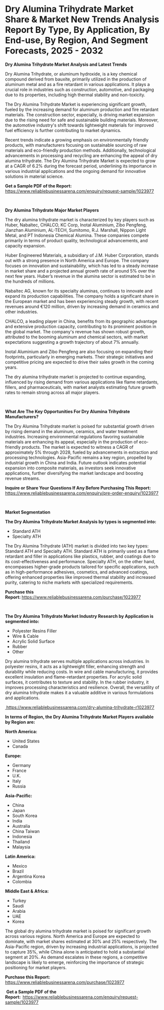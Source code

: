 <p><h1>Dry Alumina Trihydrate Market Share & Market New Trends Analysis Report By Type, By Application, By End-use, By Region, And Segment Forecasts, 2025 - 2032</h1></p><p><strong>Dry Alumina Trihydrate Market Analysis and Latest Trends</strong></p>
<p><p>Dry Alumina Trihydrate, or aluminum hydroxide, is a key chemical compound derived from bauxite, primarily utilized in the production of aluminum metal and as a fire retardant in various applications. It plays a crucial role in industries such as construction, automotive, and packaging due to its properties, including high thermal stability and non-toxicity.</p><p>The Dry Alumina Trihydrate Market is experiencing significant growth, fueled by the increasing demand for aluminum production and fire retardant materials. The construction sector, especially, is driving market expansion due to the rising need for safe and sustainable building materials. Moreover, the automotive industry's shift towards lightweight materials for improved fuel efficiency is further contributing to market dynamics.</p><p>Recent trends indicate a growing emphasis on environmentally friendly products, with manufacturers focusing on sustainable sourcing of raw materials and eco-friendly production methods. Additionally, technological advancements in processing and recycling are enhancing the appeal of dry alumina trihydrate. The Dry Alumina Trihydrate Market is expected to grow at a CAGR of 6.2% during the forecast period, underlining its importance in various industrial applications and the ongoing demand for innovative solutions in material science.</p></p>
<p><strong>Get a Sample PDF of the Report:&nbsp;</strong> <a href="https://www.reliablebusinessarena.com/enquiry/request-sample/1023977?utm_campaign=3262&utm_medium=2&utm_source=Github&utm_content=ia&utm_term=18042025&utm_id=dry-alumina-trihydrate">https://www.reliablebusinessarena.com/enquiry/request-sample/1023977</a></p>
<p>&nbsp;</p>
<p><strong>Dry Alumina Trihydrate Major Market Players</strong></p>
<p><p>The dry alumina trihydrate market is characterized by key players such as Huber, Nabaltec, CHALCO, KC Corp, Inotal Aluminium, Zibo Pengfeng, Jianzhan Aluminium, AL-TECH, Sumitomo, R.J. Marshall, Nippon Light Metal, and PT Indonesia Chemical Alumina. These companies compete primarily in terms of product quality, technological advancements, and capacity expansion.</p><p>Huber Engineered Materials, a subsidiary of J.M. Huber Corporation, stands out with a strong presence in North America and Europe. The company focuses on innovation and sustainability, which has led to a steady increase in market share and a projected annual growth rate of around 5% over the next few years. Huber’s revenue in the alumina sector is estimated to be in the hundreds of millions.</p><p>Nabaltec AG, known for its specialty aluminas, continues to innovate and expand its production capabilities. The company holds a significant share in the European market and has been experiencing steady growth, with recent revenues around €120 million, driven by increasing demand in ceramics and other industries.</p><p>CHALCO, a leading player in China, benefits from its geographic advantage and extensive production capacity, contributing to its prominent position in the global market. The company's revenue has shown robust growth, attributed to the booming aluminum and chemical sectors, with market expectations suggesting a growth trajectory of about 7% annually.</p><p>Inotal Aluminium and Zibo Pengfeng are also focusing on expanding their footprints, particularly in emerging markets. Their strategic initiatives and competitive pricing are expected to drive their sales growth in the coming years.</p><p>The dry alumina trihydrate market is projected to continue expanding, influenced by rising demand from various applications like flame retardants, fillers, and pharmaceuticals, with market analysts estimating future growth rates to remain strong across all major players.</p></p>
<p>&nbsp;</p>
<p><strong>What Are The Key Opportunities For Dry Alumina Trihydrate Manufacturers?</strong></p>
<p><p>The Dry Alumina Trihydrate market is poised for substantial growth driven by rising demand in the aluminum, ceramics, and water treatment industries. Increasing environmental regulations favoring sustainable materials are enhancing its appeal, especially in the production of eco-friendly products. The market is expected to witness a CAGR of approximately 5% through 2028, fueled by advancements in extraction and processing technologies. Asia-Pacific remains a key region, propelled by industrial growth in China and India. Future outlook indicates potential expansion into composite materials, as investors seek innovative applications, further diversifying the market landscape and boosting revenue streams.</p></p>
<p><strong>Inquire or Share Your Questions If Any Before Purchasing This Report:</strong> <a href="https://www.reliablebusinessarena.com/enquiry/pre-order-enquiry/1023977?utm_campaign=3262&utm_medium=2&utm_source=Github&utm_content=ia&utm_term=18042025&utm_id=dry-alumina-trihydrate">https://www.reliablebusinessarena.com/enquiry/pre-order-enquiry/1023977</a></p>
<p>&nbsp;</p>
<p><strong>Market Segmentation</strong></p>
<p><strong>The Dry Alumina Trihydrate Market Analysis by types is segmented into:</strong></p>
<p><ul><li>Standard ATH</li><li>Specialty ATH</li></ul></p>
<p><p>The Dry Alumina Trihydrate (ATH) market is divided into two key types: Standard ATH and Specialty ATH. Standard ATH is primarily used as a flame retardant and filler in applications like plastics, rubber, and coatings due to its cost-effectiveness and performance. Specialty ATH, on the other hand, encompasses higher-grade products tailored for specific applications, such as in high-performance adhesives, cosmetics, and advanced coatings, offering enhanced properties like improved thermal stability and increased purity, catering to niche markets with specialized requirements.</p></p>
<p><strong>Purchase this Report:&nbsp;</strong><a href="https://www.reliablebusinessarena.com/purchase/1023977?utm_campaign=3262&utm_medium=2&utm_source=Github&utm_content=ia&utm_term=18042025&utm_id=dry-alumina-trihydrate">https://www.reliablebusinessarena.com/purchase/1023977</a></p>
<p>&nbsp;</p>
<p><strong>The Dry Alumina Trihydrate Market Industry Research by Application is segmented into:</strong></p>
<p><ul><li>Polyester Resins Filler</li><li>Wire & Cable</li><li>Acrylic Solid Surface</li><li>Rubber</li><li>Other</li></ul></p>
<p><p>Dry alumina trihydrate serves multiple applications across industries. In polyester resins, it acts as a lightweight filler, enhancing strength and durability while reducing costs. In wire and cable manufacturing, it provides excellent insulation and flame-retardant properties. For acrylic solid surfaces, it contributes to texture and stability. In the rubber industry, it improves processing characteristics and resilience. Overall, the versatility of dry alumina trihydrate makes it a valuable additive in various formulations and applications.</p></p>
<p><a href="https://www.reliablebusinessarena.com/dry-alumina-trihydrate-r1023977?utm_campaign=3262&utm_medium=2&utm_source=Github&utm_content=ia&utm_term=18042025&utm_id=dry-alumina-trihydrate">&nbsp;https://www.reliablebusinessarena.com/dry-alumina-trihydrate-r1023977</a></p>
<p><strong>In terms of Region, the Dry Alumina Trihydrate Market Players available by Region are:</strong></p>
<p>
    <p> <strong> North America: </strong>
        <ul>
            <li>United States</li>
            <li>Canada</li>
        </ul>
        </p> 
    <p> <strong> Europe: </strong>
        <ul>
            <li>Germany</li>
            <li>France</li>
            <li>U.K.</li>
            <li>Italy</li>
            <li>Russia</li>
        </ul>
        </p> 
    <p> <strong> Asia-Pacific: </strong>
        <ul>
            <li>China</li>
            <li>Japan</li>
            <li>South Korea</li>
            <li>India</li>
            <li>Australia</li>
            <li>China Taiwan</li>
            <li>Indonesia</li>
            <li>Thailand</li>
            <li>Malaysia</li>
        </ul>
        </p> 
    <p> <strong> Latin America: </strong>
        <ul>
            <li>Mexico</li>
            <li>Brazil</li>
            <li>Argentina Korea</li>
            <li>Colombia</li>
        </ul>
        </p> 
    <p> <strong> Middle East & Africa: </strong>
        <ul>
            <li>Turkey</li>
            <li>Saudi</li>
            <li>Arabia</li>
            <li>UAE</li>
            <li>Korea</li>
        </ul>
    </p>
    </p>
<p><p>The global dry alumina trihydrate market is poised for significant growth across various regions. North America and Europe are expected to dominate, with market shares estimated at 30% and 25% respectively. The Asia-Pacific region, driven by increasing industrial applications, is projected to capture 35%, while China alone is anticipated to hold a substantial segment at 20%. As demand escalates in these regions, a competitive landscape is likely to emerge, reinforcing the importance of strategic positioning for market players.</p></p>
<p><strong>Purchase this Report: </strong><a href="https://www.reliablebusinessarena.com/purchase/1023977?utm_campaign=3262&utm_medium=2&utm_source=Github&utm_content=ia&utm_term=18042025&utm_id=dry-alumina-trihydrate">https://www.reliablebusinessarena.com/purchase/1023977</a></p>
<p>&nbsp;<strong>Get a Sample PDF of the Report:&nbsp;&nbsp;</strong><a href="https://www.reliablebusinessarena.com/enquiry/request-sample/1023977?utm_campaign=3262&utm_medium=2&utm_source=Github&utm_content=ia&utm_term=18042025&utm_id=dry-alumina-trihydrate">https://www.reliablebusinessarena.com/enquiry/request-sample/1023977</a></p>
<p><strong></strong></p>
<p><p></p><p></p><p></p></p>